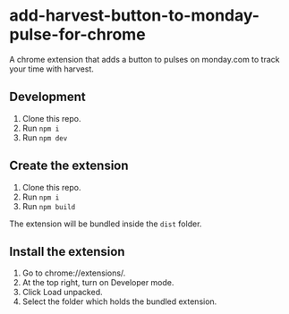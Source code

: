 # add-harvest-button-to-monday-pulse-for-chrome

A chrome extension that adds a button to pulses on monday.com to track your time with harvest.

## Development

1. Clone this repo.
2. Run `npm i`
3. Run `npm dev`

## Create the extension

1. Clone this repo.
2. Run `npm i`
3. Run `npm build`

The extension will be bundled inside the `dist` folder.

## Install the extension

1. Go to chrome://extensions/.
2. At the top right, turn on Developer mode.
3. Click Load unpacked.
4. Select the folder which holds the bundled extension.
